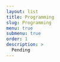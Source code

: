 ```yaml
---
layout: list
title: Programming
slug: Programming
menu: true
submenu: true
order: 1
description: >
  Pending
---
```

